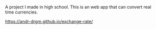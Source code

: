 
A project I made in high school. This is an web app that can convert real time currencies.

https://andr-drgm.github.io/exchange-rate/
